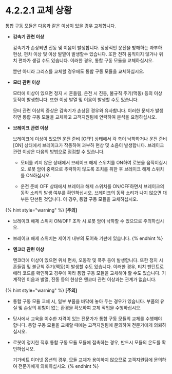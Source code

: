 # 4.2.2.1 교체 상황

통합 구동 모듈은 다음과 같은 이상이 있을 경우 교체합니다.

*   **감속기 관련 이상**

    감속기가 손상되면 진동 및 이음이 발생합니다. 정상적인 운전을 방해하는 과부하 현상, 편차 이상 및 이상 발열이 발생할수 있습니다. 또한 전혀 움직이지 않거나 위치 편차가 생길 수도 있습니다. 이러한 경우, 통합 구동 모듈을 교체하십시오.

    뿐만 아니라 그리스를 교체할 경우에도 통합 구동 모듈을 교체하십시오.


*   **모터 관련 이상**

    모터에 이상이 있으면 정지 시 흔들림, 운전 시 진동, 불규칙 주기(맥동) 등의 이상 동작이 발생합니다. 또한 이상 발열 및 이음이 발생할 수도 있습니다.

    모터 관련 이상의 증상은 감속기가 손상된 경우와 유사합니다. 이러한 문제가 발생하면 통합 구동 모듈을 교체하고 고객지원팀에 연락하여 분석을 요청하십시오.


*   **브레이크 관련 이상**

    브레이크에 이상이 있으면 운전 준비 \[OFF] 상태에서 각 축이 낙하하거나 운전 준비 \[ON] 상태에서 브레이크가 작동하여 과부하 현상 및 소음이 발생합니다. 브레이크 관련 이상은 다음의 방법으로 점검할 수 있습니다.

    *   모터를 켜지 않은 상태에서 브레이크 해제 스위치를 ON하여 로봇을 움직이십시오. 로봇 암이 중력으로 추락하지 않도록 조치를 취한 후 브레이크 해제 스위치를 ON하십시오.


    * 운전 준비 OFF 상태에서 브레이크 해제 스위치를 ON/OFF하면서 브레이크의 동작 소리의 발생 여부를 확인하십시오. 브레이크의 동작 소리가 나지 않으면 대부분 단선된 것입니다. 이 경우, 통합 구동 모듈을 교체하십시오.

{% hint style="warning" %}
**\[주의]**

* 브레이크 해제 스위치 ON/OFF 조작 시 로봇 암이 낙하할 수 있으므로 주의하십시오.
* 브레이크 해제 스위치는 제어기 내부의 도어측 기판에 있습니다.
{% endhint %}

*   **엔코더 관련 이상**

    엔코더에 이상이 있으면 위치 편차, 오동작 및 폭주 등이 발생합니다. 또한 정지 시 흔들림 및 불규칙 주기(맥동)이 발생할 수도 있습니다. 이러한 경우, 티치 펜던트로 에러 코드를 확인하고 경우에 따라 통합 구동 모듈을 교체해야 할 수도 있습니다. 기계적인 이음과 발열, 진동 등의 현상은 엔코더 관련 이상과는 관계가 없습니다.

{% hint style="warning" %}
**\[주의]**

* 통합 구동 모듈 교체 시, 일부 부품을 바닥에 놓아 두는 경우가 있습니다. 부품의 유실 및 손상의 위험이 없는 환경을 확보하여 교체 작업을 수행하십시오.
* 당사에서 교육을 이수한 자격이 있는 전문가가 통합 구동 모듈의 교체를 수행해야 합니다. 통합 구동 모듈을 교체할 때에는 고객지원팀에 문의하여 전문가에게 의뢰하십시오.
*   로봇이 정지한 직후 통합 구동 모듈 모듈에 접촉하는 경우, 반드시 모듈의 온도를 확인하십시오.

    기가비트 이더넷 옵션의 경우, 모듈 교체가 용이하지 않으므로 고객지원팀에 문의하여 전문가에게 의뢰하십시오.
{% endhint %}
